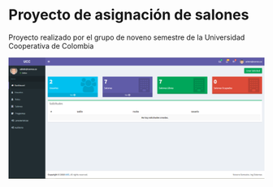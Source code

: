 # Proyecto de asignación de salones

Proyecto realizado por el grupo de noveno semestre de la Universidad Cooperativa de Colombia

![Dashboard](https://github.com/arias9306/asignacion-cursos/blob/master/dashboard.PNG)


